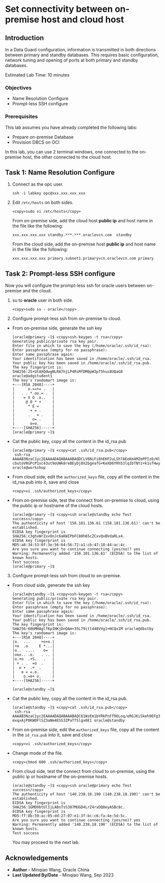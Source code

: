 # Set connectivity between on-premise host and cloud host

## Introduction
In a Data Guard configuration, information is transmitted in both directions between primary and standby databases. This requires basic configuration, network tuning and opening of ports at both primary and standby databases. 

Estimated Lab Time: 10 minutes

### Objectives

-   Name Resolution Configure
-   Prompt-less SSH configure

### Prerequisites

This lab assumes you have already completed the following labs:

- Prepare on-premise Database
- Provision DBCS on OCI

In this lab, you can use 2 terminal windows, one connected to the on-premise host, the other connected to the cloud host. 

## Task 1: Name Resolution Configure

1. Connect as the opc user.

    ```
    ssh -i labkey opc@xxx.xxx.xxx.xxx
    ```

2. Edit `/etc/hosts` on both sides.

   ```
   <copy>sudo vi /etc/hosts</copy>
   ```

   From on-premise side, add the cloud host **public ip** and host name in the file like the following:

      ```
      xxx.xxx.xxx.xxx standby.***.***.oraclevcn.com  standby
      ```

   From the cloud side, add the on-premise host **public ip** and host name in the file like the following:

      ```
      xxx.xxx.xxx.xxx primary.subnet1.primaryvcn.oraclevcn.com primary
      ```

   


## Task 2: Prompt-less SSH configure

Now you will configure the prompt-less ssh for oracle users between on-premise and the cloud.

1. su to **oracle** user in both side.

    ```
    <copy>sudo su - oracle</copy>
    ```

2. Configure prompt-less ssh from on-premise to cloud.

- From on-premise side, generate the ssh key
     ```
     [oracle@primary ~]$ <copy>ssh-keygen -t rsa</copy>
     Generating public/private rsa key pair.
     Enter file in which to save the key (/home/oracle/.ssh/id_rsa): 
     Enter passphrase (empty for no passphrase): 
     Enter same passphrase again: 
     Your identification has been saved in /home/oracle/.ssh/id_rsa.
     Your public key has been saved in /home/oracle/.ssh/id_rsa.pub.
     The key fingerprint is:
     SHA256:2S+UtAXQdwgNLRA7hjLP4RsMfDM0pW3p75hus8UQaG8 oracle@adgstudent1
     The key's randomart image is:
     +---[RSA 2048]----+
     |      o.==+= .   |
     |   . . * oo.= .  |
     |    = X O .o..   |
     |     @ O * +     |
     |      * E =      |
     |       + = .     |
     |      .   = .    |
     |        o= .     |
     |       o=o.      |
     +----[SHA256]-----+
     [oracle@primary ~]$ 
     ```
- Cat the public key, copy all the content in the id_rsa.pub

    ```
    [oracle@primary ~]$ <copy>cat .ssh/id_rsa.pub</copy>
     ssh-rsa AAAAB3NzaC1yc2EAAAADAQABAAABAQDCLV6NiFi8hEKP2uLSh7AEeKm4MZmPPIzO/HlMw3Kk......kAxgd1UeuFS0pIiejutqbPSeppu9X......    cbutoVRGPcP1xc43ut9oUWk8reBEyDj8X2bgeafG+KeXD6YRh53lqIbTNYz+k1sfHwyuUl oracle@workshop
    ```

  

- From cloud side, edit the `authorized_keys` file, copy all the content in the id_rsa.pub into it, save and close
    ```
    <copy>vi .ssh/authorized_keys</copy>
    ```
- From on-premise side, test the connect from on-premise to cloud, using the public ip or hostname of the cloud hosts.
    ```
    [oracle@primary ~]$ <copy>ssh oracle@standby echo Test success</copy>
    The authenticity of host '158.101.136.61 (158.101.136.61)' can't be established.
    ECDSA key fingerprint is SHA256:c3ghvWrZxvOnJc6aKWIPbFC80h65cZCxvQxBVdaRLx4.
    ECDSA key fingerprint is MD5:a8:34:53:0f:3e:56:64:56:72:a1:cb:47:18:44:ac:4c.
    Are you sure you want to continue connecting (yes/no)? yes
    Warning: Permanently added '158.101.136.61' (ECDSA) to the list of known hosts.
    Test success
    [oracle@primary ~]$ 
    ```
3. Configure prompt-less ssh from cloud to on-premise.

- From cloud side, generate the ssh key
    ```
    [oracle@standby ~]$ <copy>ssh-keygen -t rsa</copy>
    Generating public/private rsa key pair.
    Enter file in which to save the key (/home/oracle/.ssh/id_rsa): 
    Enter passphrase (empty for no passphrase): 
    Enter same passphrase again: 
    Your identification has been saved in /home/oracle/.ssh/id_rsa.
    Your public key has been saved in /home/oracle/.ssh/id_rsa.pub.
    The key fingerprint is:
    SHA256:60bMHAglf6pIHKjDnQAm+35L79itld48VVg1+HCQxIM oracle@dbstby
    The key's randomart image is:
    +---[RSA 2048]----+
    |o.  ...     +o+o.|
    |+o  .o     E *...|
    |o..  ....    o=  |
    |ooo.. .o.   . .. |
    |o.+o  .+S.   .   |
    | + . .  =o  .    |
    |  o +  .+  .     |
    |   o = =.o.      |
    |    o.=o+ o.     |
    +----[SHA256]-----+
    
    [oracle@standby ~]$ 
    ```
- Cat the public key, copy all the content in the id_rsa.pub.

    ```
    [oracle@standby ~]$ <copy>cat .ssh/id_rsa.pub</copy>
     ssh-rsa AAAAB3NzaC1yc2EAAAADAQABAAABAQC61WzEm1bYRkPnFf96Loq/eRGJKiSkeh9EFg3NzMBUmRq4rSWMsMkIkrLmrJUNF8I5tFMnSV+AQZ......iKm8f7pPlqnxpf1QdO8lswMvInW......    mxqxAjP0KWDFlSZ3aNm4ESS3ZPaTfSlgx0E1 oracle@standby
    ```

  

- From on-premise side, edit the `authorized_keys` file, copy all the content in the `id_rsa.pub` into it, save and close
    ```
    <copy>vi .ssh/authorized_keys</copy>
    ```
- Change mode of the file.
    ```
    <copy>chmod 600 .ssh/authorized_keys</copy>
    ```
- From cloud side, test the connect from cloud to on-premise, using the public ip or hostname of the on-premise hosts.
    ```
    [oracle@standby ~]$ <copy>ssh oracle@primary echo Test success</copy>
    The authenticity of host '140.238.18.190 (140.238.18.190)' can't be established.
    ECDSA key fingerprint is SHA256:1GMD9btUlIjLABsTsS387MUGD4LrZ4rxDQ8eyASBc8c.
    ECDSA key fingerprint is MD5:ff:8b:59:ac:05:dd:27:07:e1:3f:bc:c6:fa:4e:5d:5c.
    Are you sure you want to continue connecting (yes/no)? yes
    Warning: Permanently added '140.238.18.190' (ECDSA) to the list of known hosts.
    Test success
    ```
    You may proceed to the next lab.

## Acknowledgements
* **Author** - Minqiao Wang, Oracle China
* **Last Updated By/Date** - Minqiao Wang, Sep 2023

